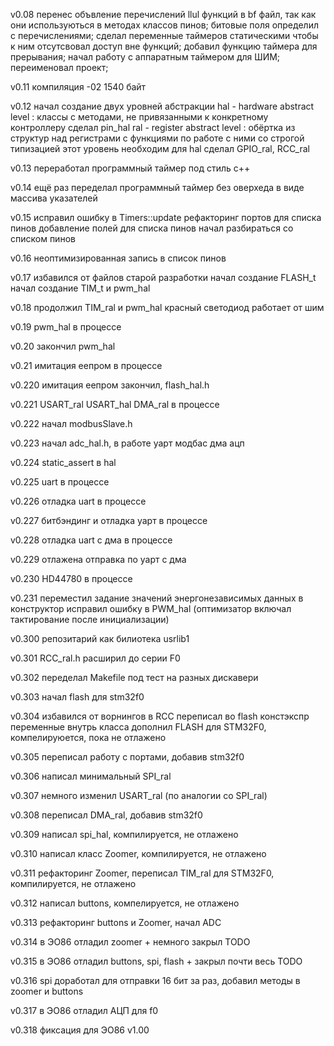 v0.08   перенес объвление перечислений llul функций
        в bf файл, так как они используються в 
        методах классов пинов;
        битовые поля определил с перечислениями;
        сделал переменные таймеров статическими
        чтобы к ним отсутсвовал доступ вне функций;
        добавил функцию таймера для прерывания;
        начал работу с аппаратным таймером для ШИМ;
        переименовал проект;

v0.11   компиляция -02 1540 байт

v0.12   начал создание двух уровней абстракции
        hal - hardware abstract level
            : классы с методами,
              не привязанными к конкретному контроллеру
              сделал pin_hal
        ral - register abstract level
            : обёртка из структур над регистрами
              с функциями по работе с ними со строгой типизацией
              этот уровень необходим для hal
              сделал GPIO_ral, RCC_ral

v0.13   переработал программный таймер под стиль с++

v0.14   ещё раз переделал программный таймер
        без оверхеда в виде массива указателей

v0.15   исправил ошибку в Timers::update
        рефакторинг портов для списка пинов
        добавление полей для списка пинов
        начал разбираться со списком пинов

v0.16   неоптимизированная запись в список пинов

v0.17   избавился от файлов старой разработки
        начал создание FLASH_t
        начал создание TIM_t и pwm_hal

v0.18   продолжил TIM_ral и pwm_hal
        красный светодиод работает от шим

v0.19   pwm_hal в процессе

v0.20   закончил pwm_hal

v0.21   имитация еепром в процессе

v0.220  имитация еепром закончил, flash_hal.h

v0.221  USART_ral USART_hal DMA_ral в процессе

v0.222  начал modbusSlave.h

v0.223  начал adc_hal.h, в работе уарт модбас дма ацп

v0.224  static_assert в hal

v0.225  uart в процессе

v0.226  отладка uart в процессе

v0.227  битбэндинг и отладка уарт в процессе

v0.228  отладка uart с дма в процессе

v0.229  отлажена отправка по уарт с дма

v0.230  HD44780 в процессе

v0.231  переместил задание значений энергонезависимых данных в конструктор
        исправил ошибку в PWM_hal (оптимизатор включал тактирование после
        инициализации)


v0.300  репозитарий как билиотека usrlib1

v0.301  RCC_ral.h расширил до серии F0

v0.302  переделал Makefile под тест на разных дискавери

v0.303  начал flash для stm32f0

v0.304  избавился от ворнингов в RCC
        переписал во flash констэкспр переменные внутрь класса
        дополнил FLASH для STM32F0, компелируюется, пока не отлажено

v0.305  переписал работу с портами, добавив stm32f0

v0.306  написал минимальный SPI_ral

v0.307  немного изменил USART_ral (по аналогии со SPI_ral)

v0.308  переписал DMA_ral, добавив stm32f0

v0.309  написал spi_hal, компилируется, не отлажено

v0.310  написал класс Zoomer, компилируется, не отлажено

v0.311  рефакторинг Zoomer, переписал TIM_ral для STM32F0,
        компилируется, не отлажено

v0.312  написал buttons, компелируется, не отлажено

v0.313  рефакторинг buttons и Zoomer, начал ADC

v0.314  в ЭО86 отладил zoomer + немного закрыл TODO

v0.315  в ЭО86 отладил buttons, spi, flash + закрыл почти весь TODO

v0.316  spi доработал для отправки 16 бит за раз,
        добавил методы в zoomer и buttons

v0.317  в ЭО86 отладил АЦП для f0

v0.318  фиксация для ЭО86 v1.00